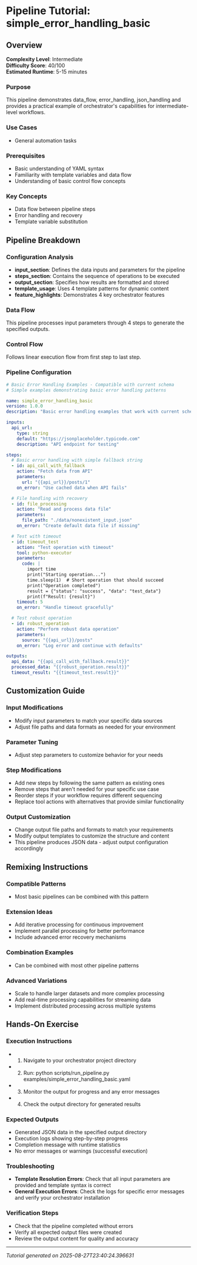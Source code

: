 # Pipeline Tutorial: simple_error_handling_basic

## Overview

**Complexity Level**: Intermediate  
**Difficulty Score**: 40/100  
**Estimated Runtime**: 5-15 minutes  

### Purpose
This pipeline demonstrates data_flow, error_handling, json_handling and provides a practical example of orchestrator's capabilities for intermediate-level workflows.

### Use Cases
- General automation tasks

### Prerequisites
- Basic understanding of YAML syntax
- Familiarity with template variables and data flow
- Understanding of basic control flow concepts

### Key Concepts
- Data flow between pipeline steps
- Error handling and recovery
- Template variable substitution

## Pipeline Breakdown

### Configuration Analysis
- **input_section**: Defines the data inputs and parameters for the pipeline
- **steps_section**: Contains the sequence of operations to be executed
- **output_section**: Specifies how results are formatted and stored
- **template_usage**: Uses 4 template patterns for dynamic content
- **feature_highlights**: Demonstrates 4 key orchestrator features

### Data Flow
This pipeline processes input parameters through 4 steps to generate the specified outputs.

### Control Flow
Follows linear execution flow from first step to last step.

### Pipeline Configuration
```yaml
# Basic Error Handling Examples - Compatible with current schema
# Simple examples demonstrating basic error handling patterns

name: simple_error_handling_basic
version: 1.0.0
description: "Basic error handling examples that work with current schema"

inputs:
  api_url:
    type: string
    default: "https://jsonplaceholder.typicode.com"
    description: "API endpoint for testing"

steps:
  # Basic error handling with simple fallback string
  - id: api_call_with_fallback
    action: "Fetch data from API"
    parameters:
      url: "{{api_url}}/posts/1"
    on_error: "Use cached data when API fails"

  # File handling with recovery
  - id: file_processing
    action: "Read and process data file"
    parameters:
      file_path: "./data/nonexistent_input.json"
    on_error: "Create default data file if missing"

  # Test with timeout
  - id: timeout_test
    action: "Test operation with timeout"
    tool: python-executor
    parameters:
      code: |
        import time
        print("Starting operation...")
        time.sleep(1)  # Short operation that should succeed
        print("Operation completed")
        result = {"status": "success", "data": "test_data"}
        print(f"Result: {result}")
    timeout: 5
    on_error: "Handle timeout gracefully"

  # Test robust operation
  - id: robust_operation
    action: "Perform robust data operation"
    parameters:
      source: "{{api_url}}/posts"
    on_error: "Log error and continue with defaults"

outputs:
  api_data: "{{api_call_with_fallback.result}}"
  processed_data: "{{robust_operation.result}}"
  timeout_result: "{{timeout_test.result}}"
```

## Customization Guide

### Input Modifications
- Modify input parameters to match your specific data sources
- Adjust file paths and data formats as needed for your environment

### Parameter Tuning
- Adjust step parameters to customize behavior for your needs

### Step Modifications
- Add new steps by following the same pattern as existing ones
- Remove steps that aren't needed for your specific use case
- Reorder steps if your workflow requires different sequencing
- Replace tool actions with alternatives that provide similar functionality

### Output Customization
- Change output file paths and formats to match your requirements
- Modify output templates to customize the structure and content
- This pipeline produces JSON data - adjust output configuration accordingly

## Remixing Instructions

### Compatible Patterns
- Most basic pipelines can be combined with this pattern

### Extension Ideas
- Add iterative processing for continuous improvement
- Implement parallel processing for better performance
- Include advanced error recovery mechanisms

### Combination Examples
- Can be combined with most other pipeline patterns

### Advanced Variations
- Scale to handle larger datasets and more complex processing
- Add real-time processing capabilities for streaming data
- Implement distributed processing across multiple systems

## Hands-On Exercise

### Execution Instructions
- 1. Navigate to your orchestrator project directory
- 2. Run: python scripts/run_pipeline.py examples/simple_error_handling_basic.yaml
- 3. Monitor the output for progress and any error messages
- 4. Check the output directory for generated results

### Expected Outputs
- Generated JSON data in the specified output directory
- Execution logs showing step-by-step progress
- Completion message with runtime statistics
- No error messages or warnings (successful execution)

### Troubleshooting
- **Template Resolution Errors**: Check that all input parameters are provided and template syntax is correct
- **General Execution Errors**: Check the logs for specific error messages and verify your orchestrator installation

### Verification Steps
- Check that the pipeline completed without errors
- Verify all expected output files were created
- Review the output content for quality and accuracy

---

*Tutorial generated on 2025-08-27T23:40:24.396631*
